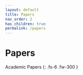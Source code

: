 ```yaml
---
layout: default
title: Papers
nav_order: 2
has_children: true
permalink: /papers
---
```


# Papers

Academic Papers
{: .fs-6 .fw-300 }
